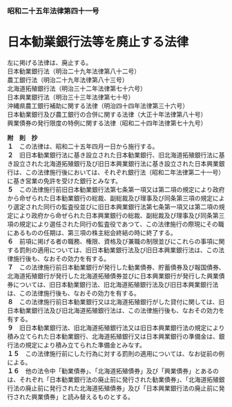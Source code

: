 ### 昭和二十五年法律第四十一号  
# 日本勧業銀行法等を廃止する法律  
  
左に掲げる法律は、廃止する。  
日本勧業銀行法（明治二十九年法律第八十二号）  
農工銀行法（明治二十九年法律第八十三号）  
北海道拓殖銀行法（明治三十二年法律第七十六号）  
日本興業銀行法（明治三十三年法律第七十号）  
沖縄県農工銀行補助に関する法律（明治四十四年法律第三十六号）  
日本勧業銀行及び農工銀行の合併に関する法律（大正十年法律第八十号）  
興業債券の発行限度の特例に関する法律（昭和二十四年法律第七十九号）  
  
**附　則　抄**  
**１**　この法律は、昭和二十五年四月一日から施行する。  
**２**　旧日本勧業銀行法に基き設立された日本勧業銀行、旧北海道拓殖銀行法に基き設立された北海道拓殖銀行及び旧日本興業銀行法に基き設立された日本興業銀行は、この法律施行後においては、それぞれ銀行法（昭和二年法律第二十一号）に基き営業の免許を受けた銀行とみなす。  
**５**　この法律施行前旧日本勧業銀行法第七条第一項又は第二項の規定により政府から命ぜられた日本勧業銀行の総裁、副総裁及び理事及び同条第三項の規定により選定された同行の監査役並びに旧日本興業銀行法第七条第一項又は第二項の規定により政府から命ぜられた日本興業銀行の総裁、副総裁及び理事及び同条第三項の規定により選任された同行の監査役であつて、この法律施行の際現にその職にあるものの任期は、第三項の株主総会終結の時に終了する。  
**６**　前項に掲げる者の職務、権限、資格及び兼職の制限並びにこれらの事項に関する罰則の適用については、旧日本勧業銀行法及び旧日本興業銀行法は、この法律施行後も、なおその効力を有する。  
**７**　この法律施行前日本勧業銀行が発行した勧業債券、貯蓄債券及び報国債券、北海道拓殖銀行が発行した北海道拓殖債券並びに日本興業銀行が発行した興業債券については、旧日本勧業銀行法、旧北海道拓殖銀行法及び旧日本興業銀行法は、この法律施行後も、なおその効力を有する。  
**８**　この法律施行前日本勧業銀行又は北海道拓殖銀行がした貸付に関しては、旧日本勧業銀行法及び旧北海道拓殖銀行法は、この法律施行後も、なおその効力を有する。  
**９**　旧日本勧業銀行法、旧北海道拓殖銀行法又は旧日本興業銀行法の規定により積み立てられた日本勧業銀行、北海道拓殖銀行又は日本興業銀行の準備金は、銀行法の規定により積み立てられた準備金とみなす。  
**１５**　この法律施行前にした行為に対する罰則の適用については、なお従前の例による。  
**１６**　他の法令中「勧業債券」、「北海道拓殖債券」及び「興業債券」とあるのは、それぞれ「日本勧業銀行法の廃止前に発行された勧業債券」、「北海道拓殖銀行法の廃止前に発行された北海道拓殖債券」及び「日本興業銀行法の廃止前に発行された興業債券」と読み替えるものとする。  
  
